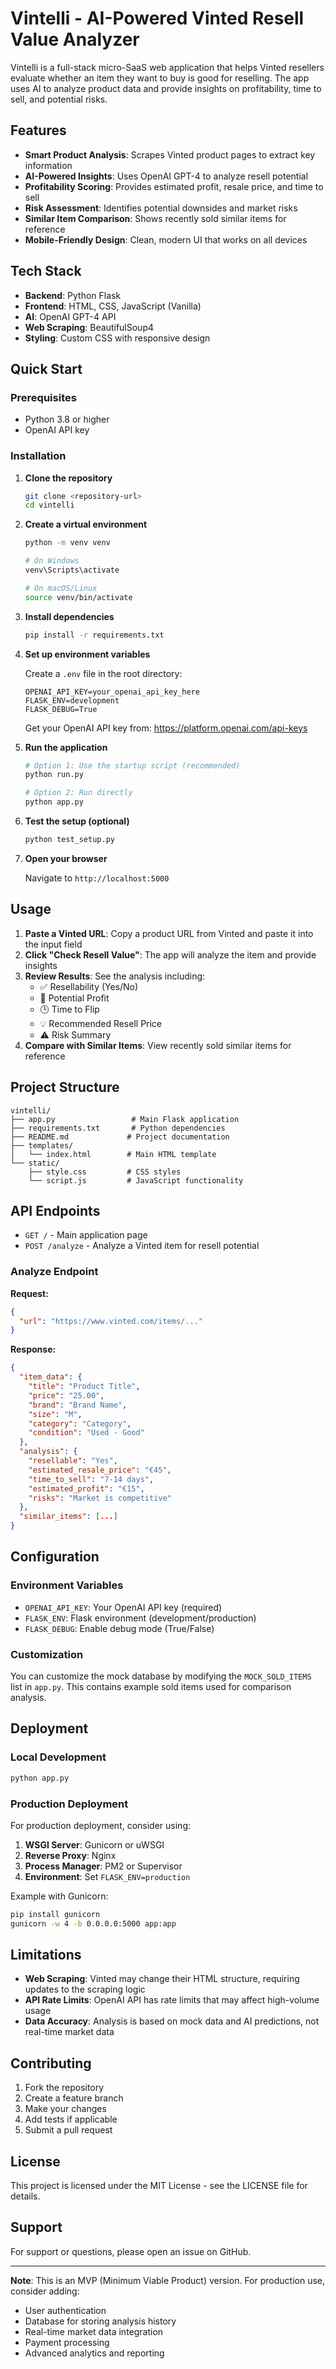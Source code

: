 # Vintelli - AI-Powered Vinted Resell Value Analyzer

Vintelli is a full-stack micro-SaaS web application that helps Vinted resellers evaluate whether an item they want to buy is good for reselling. The app uses AI to analyze product data and provide insights on profitability, time to sell, and potential risks.

## Features

- **Smart Product Analysis**: Scrapes Vinted product pages to extract key information
- **AI-Powered Insights**: Uses OpenAI GPT-4 to analyze resell potential
- **Profitability Scoring**: Provides estimated profit, resale price, and time to sell
- **Risk Assessment**: Identifies potential downsides and market risks
- **Similar Item Comparison**: Shows recently sold similar items for reference
- **Mobile-Friendly Design**: Clean, modern UI that works on all devices

## Tech Stack

- **Backend**: Python Flask
- **Frontend**: HTML, CSS, JavaScript (Vanilla)
- **AI**: OpenAI GPT-4 API
- **Web Scraping**: BeautifulSoup4
- **Styling**: Custom CSS with responsive design

## Quick Start

### Prerequisites

- Python 3.8 or higher
- OpenAI API key

### Installation

1. **Clone the repository**
   ```bash
   git clone <repository-url>
   cd vintelli
   ```

2. **Create a virtual environment**
   ```bash
   python -m venv venv
   
   # On Windows
   venv\Scripts\activate
   
   # On macOS/Linux
   source venv/bin/activate
   ```

3. **Install dependencies**
   ```bash
   pip install -r requirements.txt
   ```

4. **Set up environment variables**
   
   Create a `.env` file in the root directory:
   ```env
   OPENAI_API_KEY=your_openai_api_key_here
   FLASK_ENV=development
   FLASK_DEBUG=True
   ```
   
   Get your OpenAI API key from: https://platform.openai.com/api-keys

5. **Run the application**
   ```bash
   # Option 1: Use the startup script (recommended)
   python run.py
   
   # Option 2: Run directly
   python app.py
   ```

6. **Test the setup (optional)**
   ```bash
   python test_setup.py
   ```

7. **Open your browser**
   
   Navigate to `http://localhost:5000`

## Usage

1. **Paste a Vinted URL**: Copy a product URL from Vinted and paste it into the input field
2. **Click "Check Resell Value"**: The app will analyze the item and provide insights
3. **Review Results**: See the analysis including:
   - ✅ Resellability (Yes/No)
   - 💸 Potential Profit
   - 🕒 Time to Flip
   - 💡 Recommended Resell Price
   - ⚠️ Risk Summary
4. **Compare with Similar Items**: View recently sold similar items for reference

## Project Structure

```
vintelli/
├── app.py                 # Main Flask application
├── requirements.txt       # Python dependencies
├── README.md             # Project documentation
├── templates/
│   └── index.html        # Main HTML template
└── static/
    ├── style.css         # CSS styles
    └── script.js         # JavaScript functionality
```

## API Endpoints

- `GET /` - Main application page
- `POST /analyze` - Analyze a Vinted item for resell potential

### Analyze Endpoint

**Request:**
```json
{
  "url": "https://www.vinted.com/items/..."
}
```

**Response:**
```json
{
  "item_data": {
    "title": "Product Title",
    "price": "25.00",
    "brand": "Brand Name",
    "size": "M",
    "category": "Category",
    "condition": "Used - Good"
  },
  "analysis": {
    "resellable": "Yes",
    "estimated_resale_price": "€45",
    "time_to_sell": "7-14 days",
    "estimated_profit": "€15",
    "risks": "Market is competitive"
  },
  "similar_items": [...]
}
```

## Configuration

### Environment Variables

- `OPENAI_API_KEY`: Your OpenAI API key (required)
- `FLASK_ENV`: Flask environment (development/production)
- `FLASK_DEBUG`: Enable debug mode (True/False)

### Customization

You can customize the mock database by modifying the `MOCK_SOLD_ITEMS` list in `app.py`. This contains example sold items used for comparison analysis.

## Deployment

### Local Development
```bash
python app.py
```

### Production Deployment

For production deployment, consider using:

1. **WSGI Server**: Gunicorn or uWSGI
2. **Reverse Proxy**: Nginx
3. **Process Manager**: PM2 or Supervisor
4. **Environment**: Set `FLASK_ENV=production`

Example with Gunicorn:
```bash
pip install gunicorn
gunicorn -w 4 -b 0.0.0.0:5000 app:app
```

## Limitations

- **Web Scraping**: Vinted may change their HTML structure, requiring updates to the scraping logic
- **API Rate Limits**: OpenAI API has rate limits that may affect high-volume usage
- **Data Accuracy**: Analysis is based on mock data and AI predictions, not real-time market data

## Contributing

1. Fork the repository
2. Create a feature branch
3. Make your changes
4. Add tests if applicable
5. Submit a pull request

## License

This project is licensed under the MIT License - see the LICENSE file for details.

## Support

For support or questions, please open an issue on GitHub.

---

**Note**: This is an MVP (Minimum Viable Product) version. For production use, consider adding:
- User authentication
- Database for storing analysis history
- Real-time market data integration
- Payment processing
- Advanced analytics and reporting 